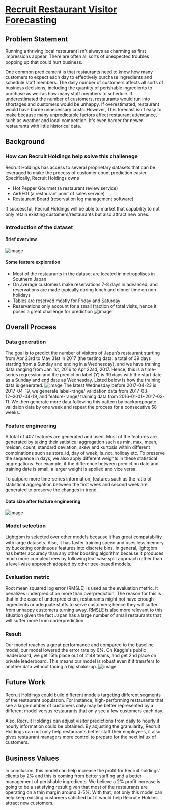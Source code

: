 # [Recruit Restaurant Visitor Forecasting](https://www.kaggle.com/c/recruit-restaurant-visitor-forecasting)

## Problem Statement 
Running a thriving local restaurant isn't always as charming as first impressions appear. There are often all sorts of unexpected troubles popping up that could hurt business.

One common predicament is that restaurants need to know how many customers to expect each day to effectively purchase ingredients and schedule staff members. The daily number of customers affects all sorts of business decisions, including the quantity of perishable ingredients to purchase as well as how many staff members to schedule. If underestimated the number of customers, restaurants would run into shortages and customers would be unhappy. If overestimated, restaurant would have borne unnecessary costs. However, This forecast isn't easy to make because many unpredictable factors affect restaurant attendance, such as weather and local competition. It's even harder for newer restaurants with little historical data.

## Background
### How can Recruit Holdings help solve this challenege 
Recruit Holdings has access to several proprietary datasets that can be leveraged to make the process of customer count prediction easier. Specifically, Recruit Holdings owns 
- Hot Pepper Gourmet (a restaurant review service)
- AirREGI (a restaurant point of sales service)
- Restaurant Board (reservation log management software)

If successful, Recruit Holdings will be able to market that capability to not only retain existing customers/restaurants but also attract new ones. 

### Introduction of the dataset 

#### Brief overview
![image](https://user-images.githubusercontent.com/76879882/117075674-dcbb5c80-acfa-11eb-92c3-942ca82f8275.png)

#### Some feature exploration 
- Most of the restaurants in the dataset are located in metropolises in Southern Japan
- On average customers make reservations 7-8 days in advanced, and reservations are made typically during lunch and dinner time on non-holidays 
- Tables are reserved mostly for Friday and Saturday 
- Reservations only account for a small fraction of total visits, hence it poses a great challenge for prediction 
![image](https://user-images.githubusercontent.com/76879882/117076174-99adb900-acfb-11eb-8f99-3ea7e29021de.png)


## Overall Process 

### Data generation 
The goal is to predict the number of visitors of Japan’s restaurant starting from Apr 23rd to May 31st in 2017 (the testing data: a total of 39 days starting from a Sunday and ending in a Wednesday), and we have training data ranging from Jan 1st, 2016 to Apr 22sd, 2017. Hence, this is a time-series regression and the prediction label (Y) is 39 days with the start date as a Sunday and end date as Wednesday. Listed below is how the training data is generated. 
![image](https://user-images.githubusercontent.com/76879882/117077393-a206f380-acfd-11eb-9fc7-3afdf86f6748.png)
The latest Wednesday before 2017-04-23 is 2017-04-19, we generate label-range/ validation data from 2017-03-12~2017-04-19, and feature-range/ training data from 2016-01-01~2017-03-11. We then generate more data following this pattern by backpropogate validaion data by one week and repeat the process for a consecutive 58 weeks. 

### Feature engineering 
A total of 407 features are generated and used. Most of the features are generated by taking their satistical aggregation such as min, max, mean, meidan, count, standard deviation, skew and kurtosis within different combinations such as store_id, day of week, is_not_holiday etc. To preserve the sequence in days, we also apply different weights in these statistical aggregations. For example, if the difference between prediction date and training date is small, a larger weight is applied and vice versa.

To catpure more time-series information, features such as the ratio of statistical aggregation between the first week and second week are generated to preserve the changes in trend. 
#### Data size after feature engineering 
![image](https://user-images.githubusercontent.com/76879882/117078725-0f1b8880-ad00-11eb-9c41-63087fe9d09a.png)

### Model selection 
Lightgbm is selected over other models because it has great compatability with large datasets. Also, it has faster training speed and uses less memory by bucketing continuous features into discrete bins. In general, lightgbm has better accuracy than any other boosting algorithm because it produces much more complex trees by following leaf wise split approach rather than a level-wise approach adopted by other tree-based models. 

### Evaluation metric 
Root mean squared log error (RMSLE) is used as the evaluation metric. It penalizes underprediction more than overprediction. The reason for this is that in the case of underprediction, restaurants might not have enough ingredients or adequate staffs to serve customers; hence they will suffer from unhappy customers turning away. RMSLE is also more relevant to this situation given the fact Japan has a large number of small restaurants that will suffer more from underprediction. 

### Result 
Our model reaches a great performance and compared to the baseline model, our model lowered the error rate by 6%. On Kaggle's public leaderboard, we get 15th place out of 2148 teams, and get 2nd place on private leaderboard. This means our model is robust even if it transfers to another data without facing a big shake-up.
![image](https://user-images.githubusercontent.com/76879882/117080752-15136880-ad04-11eb-868a-ed008c9c821e.png)

## Future Work 
Recruit Holdings could build different models targeting different segments of the restaurant population. For instance, high-performing restaurants that see a large number of customers daily may be better represented by a different model versus restaurants that only see a few customers each day.

Also, Recruit Holdings can adjust visitor predictions from daily to hourly if hourly information could be obtained. By adjusting the granularity, Recruit Holdings can not only help restaurants better staff their employees, it also gives restaurant managers more control to prepare for the next influx of customers. 

## Business Values 
In conclusion, this model can help increase the profit for Recruit holdings’ clients by 2% and this is coming from better staffing and a better management of perishable ingredients. We believe a 2% profit increase is going to be a satisfying result given that most of the restaurants are operating on a thin margin around 3-5%. With that, not only this model can help keep existing customers satisfied but it would help Recruite Holdins attract new customers. 











